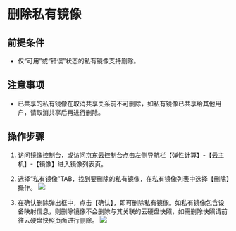 # 删除私有镜像

## 前提条件
* 仅“可用”或“错误”状态的私有镜像支持删除。

## 注意事项
* 已共享的私有镜像在取消共享关系前不可删除，如私有镜像已共享给其他用户，请取消共享后再进行删除。

## 操作步骤
1. 访问[镜像控制台][1]，或访问[京东云控制台][2]点击左侧导航栏【弹性计算】-【云主机】-【镜像】进入镜像列表页。
2. 选择“私有镜像”TAB，找到要删除的私有镜像，在私有镜像列表中选择【删除】操作。
![](../../../../../image/vm/Operation-Guide-Image-delete1.png)

3. 在确认删除弹出框中，点击【确认】，即可删除私有镜像。如私有镜像包含设备映射信息，则删除镜像不会删除与其关联的云硬盘快照，如需删除快照请前往云硬盘快照页面进行删除。
![](../../../../../image/vm/Operation-Guide-Image-delete2.png)



  [1]: ./images/Operation-Guide-Image-delete2.png "Operation-Guide-Image-delete2.png"
  [2]: https://cns-console.jdcloud.com/host/compute/list
  [3]: ./images/Operation-Guide-Image-delete1.png "Operation-Guide-Image-delete1.png"
  [4]: ./images/Operation-Guide-Image-delete2.png "Operation-Guide-Image-delete2.png"